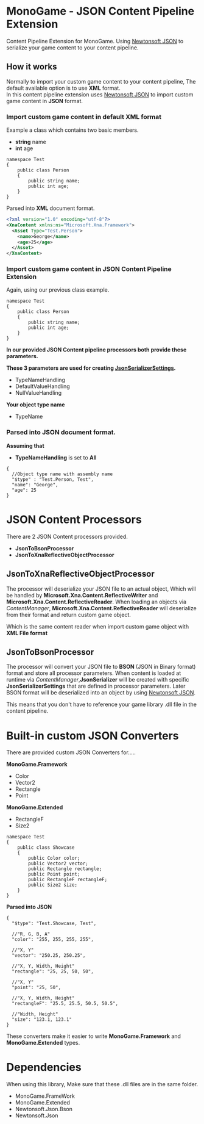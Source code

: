 # MonoGame - JSON Content Pipeline Extension

Content Pipeline Extension for MonoGame.
Using  [Newtonsoft JSON](https://github.com/JamesNK/Newtonsoft.Json) to serialize your game content to your content pipeline. <br/>


## How it works

Normally to import your custom game content to your content pipeline, The default available option is to use <b>XML</b> format.<br/>
In this content pipeline extension uses [Newtonsoft JSON](https://github.com/JamesNK/Newtonsoft.Json) to import custom game content in <b>JSON</b> format.

### Import custom game content in default XML format

Example a class which contains two basic members.

  * <b>string</b> name
  * <b>int</b> age

```CSharp
namespace Test
{
    public class Person
    {
        public string name;
        public int age;
    }
}
```

Parsed into <b>XML</b> document format.

```XML
<?xml version="1.0" encoding="utf-8"?>
<XnaContent xmlns:ns="Microsoft.Xna.Framework">
  <Asset Type="Test.Person">
    <name>George</name>
    <age>25</age>
  </Asset>
</XnaContent>
```

### Import custom game content in JSON Content Pipeline Extension

Again, using our previous class example.

```CSharp
namespace Test
{
    public class Person
    {
        public string name;
        public int age;
    }
}
```

<b>In our provided JSON Content pipeline processors both provide these parameters.</b>

<b>These 3 parameters are used for creating [JsonSerializerSettings](https://www.newtonsoft.com/json/help/html/T_Newtonsoft_Json_JsonSerializerSettings.htm). </b>

* TypeNameHandling
* DefaultValueHandling
* NullValueHandling

<b>Your object type name</b>

* TypeName

### Parsed into <b>JSON</b> document format.

<b>Assuming that</b>
* <b>TypeNameHandling</b> is set to  <b>All</b>

```JSONC
{
  //Object type name with assembly name
  "$type" : "Test.Person, Test",
  "name": "George",
  "age": 25
}
```

# JSON Content Processors

There are 2 JSON Content processors provided.
* <b>JsonToBsonProcessor</b>
* <b>JsonToXnaReflectiveObjectProcessor</b>

## JsonToXnaReflectiveObjectProcessor

The processor will deserialize your JSON file to an actual object, Which will be handled by <b>Microsoft.Xna.Content.ReflectiveWriter</b> and <b>Microsoft.Xna.Content.ReflectiveReader</b>. When loading an objects via <i>ContentManager</i>, <b>Microsoft.Xna.Content.ReflectiveReader</b> will deserialize from their format and return custom game object.
 
 Which is the same content reader when import custom game object with <b>XML File format</b>

## JsonToBsonProcessor

The processor will convert your JSON file to <b>BSON</b> (JSON in Binary format) format and store all processor parameters. When content is loaded at runtime via <i>ContentManager</i>,<b>JsonSerializer</b> will be created
with specific <b>JsonSerializerSettings</b> that are defined in processor parameters. Later BSON format will be deserialized into an object by using [Newtonsoft JSON](https://github.com/JamesNK/Newtonsoft.Json).

This means that you don't have to reference your game library .dll file in the content pipeline.

# Built-in custom JSON Converters

There are provided custom JSON Converters for.....<br/>

<b>MonoGame.Framework</b>

* Color
* Vector2
* Rectangle
* Point

<b>MonoGame.Extended</b>

* RectangleF
* Size2

```CSharp
namespace Test
{
    public class Showcase
    {
        public Color color;
        public Vector2 vector;
        public Rectangle rectangle;
        public Point point;
        public RectangleF rectangleF;
        public Size2 size;
    }
}
```
<b>Parsed into JSON</b>

```JSONC
{
  "$type": "Test.Showcase, Test",
  
  //"R, G, B, A"
  "color": "255, 255, 255, 255",
  
  //"X, Y"
  "vector": "250.25, 250.25",
  
  //"X, Y, Width, Height"
  "rectangle": "25, 25, 50, 50",
  
  //"X, Y"
  "point": "25, 50",
  
  //"X, Y, Width, Height"
  "rectangleF": "25.5, 25.5, 50.5, 50.5",
  
  //"Width, Height"
  "size": "123.1, 123.1"
}
```

These converters make it easier to write <b>MonoGame.Framework</b> and <b>MonoGame.Extended</b> types.

# Dependencies

When using this library, Make sure that these .dll files are in the same folder.

* MonoGame.FrameWork
* MonoGame.Extended
* Newtonsoft.Json.Bson
* Newtonsoft.Json
